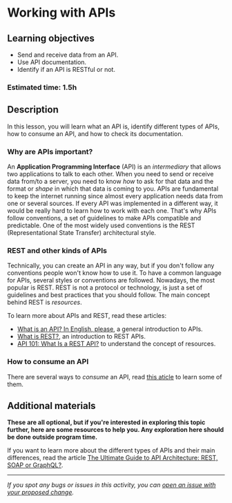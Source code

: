 # Working with APIs

## Learning objectives

- Send and receive data from an API.
- Use API documentation.
- Identify if an API is RESTful or not.

### Estimated time: 1.5h

## Description

In this lesson, you will learn what an API is, identify different types of APIs, how to consume an API, and how to check its documentation.

### Why are APIs important?

An **Application Programming Interface** (API) is an *intermediary* that allows two applications to talk to each other. When you need to send or receive data from/to a server, you need to know *how* to ask for that data and the format or *shape* in which that data is coming to you. APIs are fundamental to keep the internet running since almost every application needs data from one or several sources. If every API was implemented in a different way, it would be really hard to learn how to work with each one. That's why APIs follow conventions, a set of guidelines to make APIs compatible and predictable. One of the most widely used conventions is the REST (Representational State Transfer) architectural style.

### REST and other kinds of APIs

Technically, you can create an API in any way, but if you don't follow any conventions people won't know how to use it. To have a common language for APIs, several styles or conventions are followed. Nowadays, the most popular is REST. REST is not a protocol or technology, is just a set of guidelines and best practices that you should follow. The main concept behind REST is *resources*.

To learn more about APIs and REST, read these articles:

- [What is an API? In English, please](https://www.freecodecamp.org/news/what-is-an-api-in-english-please-b880a3214a82/), a general introduction to APIs.
- [What is REST?](https://restfulapi.net/), an introduction to REST APIs.
- [API 101: What Is a REST API?](https://blog.postman.com/rest-api-definition/) to understand the concept of resources.

### How to consume an API

There are several ways to *consume* an API, read [this aticle](../articles/how_to_consume_api.md) to learn some of them.

## Additional materials

**These are all optional, but if you're interested in exploring this topic further, here are some resources to help you. Any exploration here should be done outside program time.**

If you want to learn more about the different types of APIs and their main differences, read the article [The Ultimate Guide to API Architecture: REST, SOAP or GraphQL?](https://da-14.com/blog/ultimate-guide-api-architecture-rest-soap-or-graphql).

------

_If you spot any bugs or issues in this activity, you can [open an issue with your proposed change](https://github.com/microverseinc/curriculum-transversal-skills/blob/main/git-github/articles/open_issue.md)._
